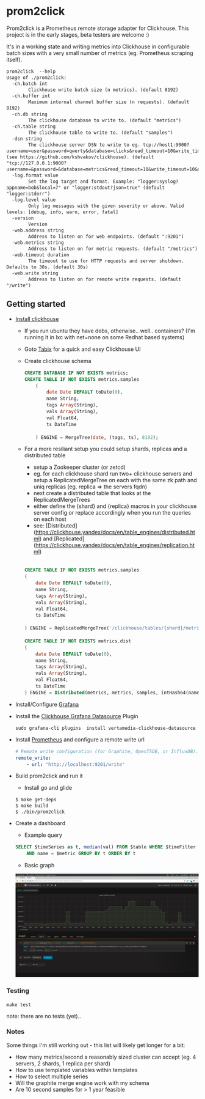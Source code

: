 # prom2click

Prom2click is a Prometheus remote storage adapter for Clickhouse. This project is in the early stages, beta testers are welcome :)

It's in a working state and writing metrics into Clickhouse in configurable batch sizes with a very small number of metrics (eg. Prometheus scraping itself).


```console
prom2click  --help
Usage of ./prom2click:
  -ch.batch int
        Clickhouse write batch size (n metrics). (default 8192)
  -ch.buffer int
        Maximum internal channel buffer size (n requests). (default 8192)
  -ch.db string
        The clickhouse database to write to. (default "metrics")
  -ch.table string
        The clickhouse table to write to. (default "samples")
  -dsn string
        The clickhouse server DSN to write to eg. tcp://host1:9000?username=user&password=qwerty&database=clicks&read_timeout=10&write_timeout=20&alt_hosts=host2:9000,host3:9000 (see https://github.com/kshvakov/clickhouse). (default "tcp://127.0.0.1:9000?username=&password=&database=metrics&read_timeout=10&write_timeout=10&alt_hosts=")
  -log.format value
        Set the log target and format. Example: "logger:syslog?appname=bob&local=7" or "logger:stdout?json=true" (default "logger:stderr")
  -log.level value
        Only log messages with the given severity or above. Valid levels: [debug, info, warn, error, fatal]
  -version
        Version
  -web.address string
        Address to listen on for web endpoints. (default ":9201")
  -web.metrics string
        Address to listen on for metric requests. (default "/metrics")
  -web.timeout duration
        The timeout to use for HTTP requests and server shutdown. Defaults to 30s. (default 30s)
  -web.write string
        Address to listen on for remote write requests. (default "/write")
```

## Getting started

* [Install clickhouse](https://clickhouse.yandex/)
    * If you run ubuntu they have debs, otherwise.. well.. containers? (I'm running it in lxc with net=none on some Redhat based systems)

    * Goto [Tabix](http://ui.tabix.io/) for a quick and easy Clickhouse UI

    * Create clickhouse schema
        ```sql
        CREATE DATABASE IF NOT EXISTS metrics;
        CREATE TABLE IF NOT EXISTS metrics.samples
            (
                date Date DEFAULT toDate(0),
                name String,
                tags Array(String),
                vals Array(String),
                val Float64,
                ts DateTime

            ) ENGINE = MergeTree(date, (tags, ts), 8192);
        ```
    * For a more resiliant setup you could setup shards, replicas and a distributed table
        * setup a Zookeeper cluster (or zetcd)
        * eg. for each clickhouse shard run two+ clickhouse servers and setup a ReplicatedMergeTree on each with the same zk path and uniq replicas (eg. replica => the servers fqdn)
        * next create a distributed table that looks at the ReplicatedMergeTrees
        * either define the {shard} and {replica} macros in your clickhouse server config or replace accordingly when you run the queries on each host
        * see: [Distributed]    (https://clickhouse.yandex/docs/en/table_engines/distributed.html) and [Replicated] (https://clickhouse.yandex/docs/en/table_engines/replication.html)
    	```sql

    	CREATE TABLE IF NOT EXISTS metrics.samples
    	(
    		date Date DEFAULT toDate(0),
    		name String,
    		tags Array(String),
    		vals Array(String),
    		val Float64,
    		ts DateTime

    	) ENGINE = ReplicatedMergeTree('/clickhouse/tables/{shard}/metrics.samples', '  {replica}', date, (tags, ts), 8192);

    	CREATE TABLE IF NOT EXISTS metrics.dist
    	(
    		date Date DEFAULT toDate(0),
    		name String,
    		tags Array(String),
    		vals Array(String),
    		val Float64,
    		ts DateTime
    	) ENGINE = Distributed(metrics, metrics, samples, intHash64(name));
        ```

* Install/Configure [Grafana](https://grafana.com/)
* Install the [Clickhouse Grafana Datasource](https://github.com/Vertamedia/clickhouse-grafana) Plugin
     ```console
    sudo grafana-cli plugins  install vertamedia-clickhouse-datasource
     ```
* Install [Prometheus](https://prometheus.io/) and configure a remote write url
    ```yaml
    # Remote write configuration (for Graphite, OpenTSDB, or InfluxDB).
    remote_write:
        - url: "http://localhost:9201/write"

    ```
* Build prom2click and run it
    * Install go and glide

    ```console
    $ make get-deps
    $ make build
    $ ./bin/prom2click
    ```

* Create a dashboard
    * Example query
    ```sql
    SELECT $timeSeries as t, median(val) FROM $table WHERE $timeFilter
        AND name = $metric GROUP BY t ORDER BY t
    ```
    * Basic graph

    ![Alt text](./img/screen1.png "Dashboard Screen" )

### Testing

``make test``

note: there are no tests (yet)..


### Notes

Some things I'm still working out - this list will likely get longer for a bit:

* How many metrics/second a reasonably sized cluster can accept (eg. 4 servers, 2 shards, 1 replica per shard)
* How to use templated variables within templates 
* How to select multiple series
* Will the graphite merge engine work with my schema
* Are 10 second samples for > 1 year feasible